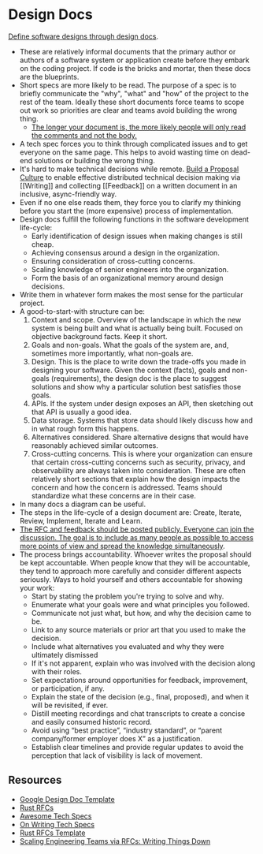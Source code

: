 # Design Docs

[Define software designs through design docs](https://www.industrialempathy.com/posts/design-docs-at-google/).

- These are relatively informal documents that the primary author or authors of a software system or application create before they embark on the coding project. If code is the bricks and mortar, then these docs are the blueprints.
- Short specs are more likely to be read. The purpose of a spec is to briefly communicate the "why", "what" and "how" of the project to the rest of the team. Ideally these short documents force teams to scope out work so priorities are clear and teams avoid building the wrong thing.
  - [The longer your document is, the more likely people will only read the comments and not the body.](https://twitter.com/hamiltonulmer/status/1562817324184440832)
- A tech spec forces you to think through complicated issues and to get everyone on the same page. This helps to avoid wasting time on dead-end solutions or building the wrong thing.
- It's hard to make technical decisions while remote. [Build a Proposal Culture](https://web.archive.org/web/20220925011031/https://www.hamiltonulmer.com/writing/building-a-proposal-culture) to enable effective distributed technical decision making via [[Writing]] and collecting [[Feedback]] on a written document in an inclusive, async-friendly way.
- Even if no one else reads them, they force you to clarify my thinking before you start the (more expensive) process of implementation.
- Design docs fulfill the following functions in the software development life-cycle:
  - Early identification of design issues when making changes is still cheap.
  - Achieving consensus around a design in the organization.
  - Ensuring consideration of cross-cutting concerns.
  - Scaling knowledge of senior engineers into the organization.
  - Form the basis of an organizational memory around design decisions.
- Write them in whatever form makes the most sense for the particular project.
- A good-to-start-with structure can be:
  1. Context and scope. Overview of the landscape in which the new system is being built and what is actually being built. Focused on objective background facts. Keep it short.
  2. Goals and non-goals. What the goals of the system are, and, sometimes more importantly, what non-goals are.
  3. Design. This is the place to write down the trade-offs you made in designing your software. Given the context (facts), goals and non-goals (requirements), the design doc is the place to suggest solutions and show why a particular solution best satisfies those goals.
  4. APIs. If the system under design exposes an API, then sketching out that API is usually a good idea.
  5. Data storage. Systems that store data should likely discuss how and in what rough form this happens.
  6. Alternatives considered. Share alternative designs that would have reasonably achieved similar outcomes.
  7. Cross-cutting concerns. This is where your organization can ensure that certain cross-cutting concerns such as security, privacy, and observability are always taken into consideration. These are often relatively short sections that explain how the design impacts the concern and how the concern is addressed. Teams should standardize what these concerns are in their case.
- In many docs a diagram can be useful.
- The steps in the life-cycle of a design document are: Create, Iterate, Review, Implement, Iterate and Learn.
- [The RFC and feedback should be posted publicly. Everyone can join the discussion. The goal is to include as many people as possible to access more points of view and spread the knowledge simultaneously](https://candost.blog/how-to-stop-endless-discussions/).
- The process brings accountability. Whoever writes the proposal should be kept accountable. When people know that they will be accountable, they tend to approach more carefully and consider different aspects seriously. Ways to hold yourself and others accountable for showing your work:
  - Start by stating the problem you're trying to solve and why.
  - Enumerate what your goals were and what principles you followed.
  - Communicate not just what, but how, and why the decision came to be.
  - Link to any source materials or prior art that you used to make the decision.
  - Include what alternatives you evaluated and why they were ultimately dismissed
  - If it's not apparent, explain who was involved with the decision along with their roles.
  - Set expectations around opportunities for feedback, improvement, or participation, if any.
  - Explain the state of the decision (e.g., final, proposed), and when it will be revisited, if ever.
  - Distill meeting recordings and chat transcripts to create a concise and easily consumed historic record.
  - Avoid using “best practice”, “industry standard”, or “parent company/former employer does X” as a justification.
  - Establish clear timelines and provide regular updates to avoid the perception that lack of visibility is lack of movement.

## Resources

- [Google Design Doc Template](https://docs.google.com/document/d/18hYAQCTsDgaFUo-VJGhT0UqyetL2LbAzkWNK1fYS8R0/edit#)
- [Rust RFCs](https://github.com/rust-lang/rfcs)
- [Awesome Tech Specs](https://eng.lyft.com/awesome-tech-specs-86eea8e45bb9)
- [On Writing Tech Specs](https://codeburst.io/on-writing-tech-specs-6404c9791159)
- [Rust RFCs Template](https://github.com/rust-lang/rfcs/blob/master/0000-template.md)
- [Scaling Engineering Teams via RFCs: Writing Things Down](https://blog.pragmaticengineer.com/scaling-engineering-teams-via-writing-things-down-rfcs)
